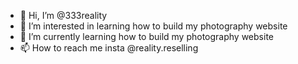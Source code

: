 - 👋 Hi, I’m @333reality
- 👀 I’m interested in learning how to build my photography website
- 🌱 I’m currently learning how to build my photography website
- 📫 How to reach me insta @reality.reselling
